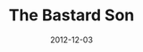 ---
layout: music 
title: "The Bastard Son"
series: "The Awaited Son"
date: 2012-12-03 
description: "Brian Tome talks about how unexpected Jesus was when he came into the world."
audio: "http://www.crossroads.net/players/media/hq/awaitedson02.mp3"
audio-duration: "49:52"
src: "http://www.crossroads.net/players/media/series/190x110_AwaitedSon.jpg"
---